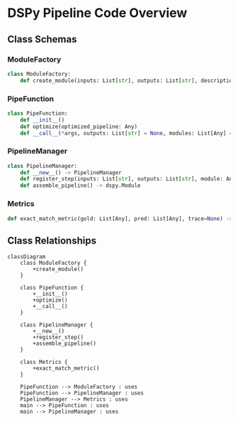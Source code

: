 # DSPy Pipeline Code Overview

## Class Schemas

### ModuleFactory
```python
class ModuleFactory:
    def create_module(inputs: List[str], outputs: List[str], description: str = "") -> dspy.Module
```

### PipeFunction
```python
class PipeFunction:
    def __init__()
    def optimize(optimized_pipeline: Any)
    def __call__(*args, outputs: List[str] = None, modules: List[Any] = None) -> Tuple[Any, ...]
```

### PipelineManager
```python
class PipelineManager:
    def __new__() -> PipelineManager
    def register_step(inputs: List[str], outputs: List[str], module: Any)
    def assemble_pipeline() -> dspy.Module
```

### Metrics
```python
def exact_match_metric(gold: List[Any], pred: List[Any], trace=None) -> float
```

## Class Relationships

```mermaid
classDiagram
    class ModuleFactory {
        +create_module()
    }
    
    class PipeFunction {
        +__init__()
        +optimize()
        +__call__()
    }
    
    class PipelineManager {
        +__new__()
        +register_step()
        +assemble_pipeline()
    }
    
    class Metrics {
        +exact_match_metric()
    }
    
    PipeFunction --> ModuleFactory : uses
    PipeFunction --> PipelineManager : uses
    PipelineManager --> Metrics : uses
    main --> PipeFunction : uses
    main --> PipelineManager : uses
```

